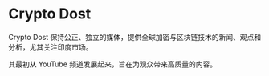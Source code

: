 # 

# Crypto Dost

Crypto Dost 保持公正、独立的媒体，提供全球加密与区块链技术的新闻、观点和分析，尤其关注印度市场。

其最初从 YouTube 频道发展起来，旨在为观众带来高质量的内容。


